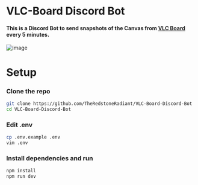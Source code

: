 # VLC-Board Discord Bot

#### This is a Discord Bot to send snapshots of the Canvas from [VLC Board](https://github.com/TheRedstoneRadiant/VLC-Board) every 5 minutes.

![image](https://github.com/TheRedstoneRadiant/VLC-Board-Discord-Bot/assets/76220359/49482a31-8526-4012-b7cf-77a47961ba12)

# Setup

### Clone the repo
```bash
git clone https://github.com/TheRedstoneRadiant/VLC-Board-Discord-Bot
cd VLC-Board-Discord-Bot
```

### Edit .env
```bash
cp .env.example .env
vim .env
```

### Install dependencies and run
```bash
npm install
npm run dev
```
